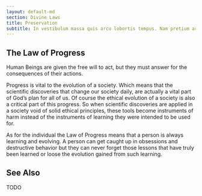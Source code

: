 ```yaml
---
layout: default-md
section: Divine Laws
title: Preservation
subtitle: In vestibulum massa quis arcu lobortis tempus. Nam pretium arcu in odio vulputate luctus.
---
```


## The Law of Progress

Human Beings are given the free will to act, but they must answer for the consequences of their actions.

Progress is vital to the evolution of a society. Which means that the scientific discoveries that change our society daily, are actually a vital part of God’s plan for all of us. Of course the ethical evolution of a society is also a critical part of this progress. So when scientific discoveries are applied in a society void of solid ethical principles, these tools become instruments of harm instead of the instruments of learning they were intended to be used for.

As for the individual the Law of Progress means that a person is always learning and evolving. A person can get caught up in obsessions and destructive behavior but they can never forget those lessons that have truly been learned or loose the evolution gained from such learning. 

## See Also

TODO